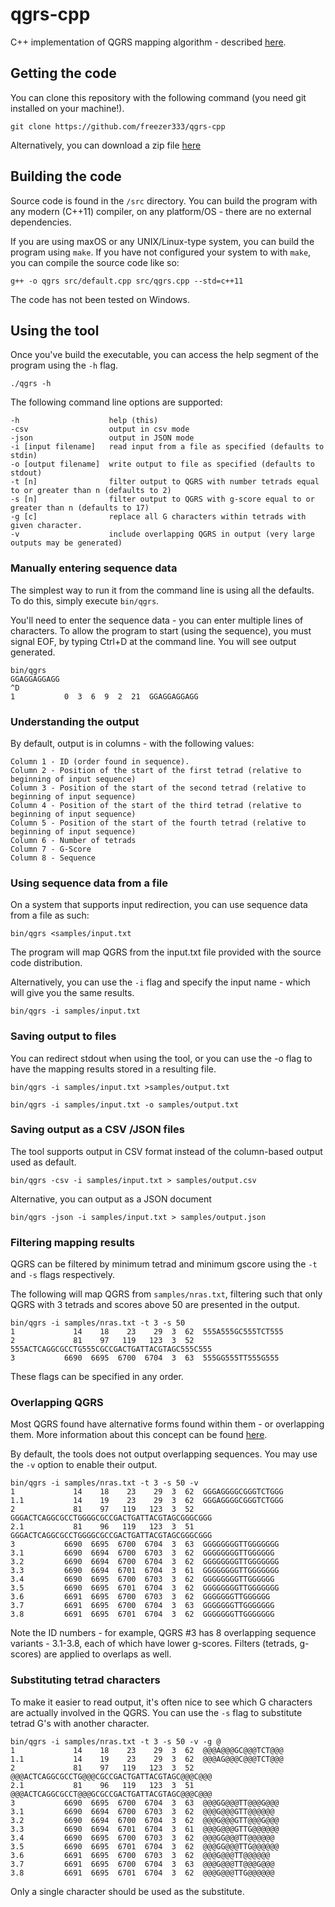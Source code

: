 # qgrs-cpp
C++ implementation of QGRS mapping algorithm - described [here](http://bioinformatics.ramapo.edu/QGRS/credits.php).

## Getting the code
You can clone this repository with the following command (you need git installed on your machine!).
```
git clone https://github.com/freezer333/qgrs-cpp
```
Alternatively, you can download a zip file [here](https://github.com/freezer333/qgrs-cpp/archive/master.zip)

## Building the code
Source code is found in the `/src` directory.  You can build the program with any modern (C++11) compiler, on any platform/OS - there are no external dependencies.

If you are using maxOS or any UNIX/Linux-type system, you can build the program using `make`.  If you have not configured your system to with `make`, you can compile the source code like so:

```
g++ -o qgrs src/default.cpp src/qgrs.cpp --std=c++11
```

The code has not been tested on Windows.

## Using the tool
Once you've build the executable, you can access the help segment of the program using the `-h` flag.

```
./qgrs -h
```

The following command line options are supported:

```
-h                    help (this)
-csv                  output in csv mode
-json                 output in JSON mode
-i [input filename]   read input from a file as specified (defaults to stdin)
-o [output filename]  write output to file as specified (defaults to stdout)
-t [n]                filter output to QGRS with number tetrads equal to or greater than n (defaults to 2)
-s [n]                filter output to QGRS with g-score equal to or greater than n (defaults to 17)
-g [c]                replace all G characters within tetrads with given character.
-v                    include overlapping QGRS in output (very large outputs may be generated)
```

### Manually entering sequence data
The simplest way to run it from the command line is using all the defaults.  To do this, simply execute `bin/qgrs`.  

You'll need to enter the sequence data - you can enter multiple lines of characters.  To allow the program to start (using the sequence), you must signal EOF, by typing Ctrl+D at the command line.  You will see output generated.

```
bin/qgrs
GGAGGAGGAGG
^D
1           0  3  6  9  2  21  GGAGGAGGAGG
```

### Understanding the output
By default, output is in columns - with the following values:

```
Column 1 - ID (order found in sequence).  
Column 2 - Position of the start of the first tetrad (relative to beginning of input sequence)
Column 3 - Position of the start of the second tetrad (relative to beginning of input sequence)
Column 4 - Position of the start of the third tetrad (relative to beginning of input sequence)
Column 5 - Position of the start of the fourth tetrad (relative to beginning of input sequence)
Column 6 - Number of tetrads
Column 7 - G-Score
Column 8 - Sequence
```

### Using sequence data from a file
On a system that supports input redirection, you can use sequence data from a file as such:

```
bin/qgrs <samples/input.txt
```

The program will map QGRS from the input.txt file provided with the source code distribution.

Alternatively, you can use the `-i` flag and specify the input name - which will give you the same results.

```
bin/qgrs -i samples/input.txt
```

### Saving output to files
You can redirect stdout when using the tool, or you can use the -o flag to have the mapping results stored in a resulting file.

```
bin/qgrs -i samples/input.txt >samples/output.txt
```

```
bin/qgrs -i samples/input.txt -o samples/output.txt
```

### Saving output as a CSV /JSON files
The tool supports output in CSV format instead of the column-based output used as default.

```
bin/qgrs -csv -i samples/input.txt > samples/output.csv
```

Alternative, you can output as a JSON document

```
bin/qgrs -json -i samples/input.txt > samples/output.json
```

### Filtering mapping results
QGRS can be filtered by minimum tetrad and minimum gscore using the `-t` and `-s` flags respectively.

The following will map QGRS from `samples/nras.txt`, filtering such that only QGRS with 3 tetrads and scores above 50 are presented in the output.

```
bin/qgrs -i samples/nras.txt -t 3 -s 50
1             14    18    23    29  3  62  555A555GC555TCT555
2             81    97   119   123  3  52  555ACTCAGGCGCCTG555CGCCGACTGATTACGTAGC555C555
3           6690  6695  6700  6704  3  63  555GG555TT555G555
```

These flags can be specified in any order.

### Overlapping QGRS
Most QGRS found have alternative forms found within them - or overlapping them.  More information about this concept can be found [here](http://bioinformatics.ramapo.edu/QGRS/help_overlaps.php).

By default, the tools does not output overlapping sequences.  You may use the `-v` option to enable their output.

```
bin/qgrs -i samples/nras.txt -t 3 -s 50 -v
1             14    18    23    29  3  62  GGGAGGGGCGGGTCTGGG
1.1           14    19    23    29  3  62  GGGAGGGGCGGGTCTGGG
2             81    97   119   123  3  52  GGGACTCAGGCGCCTGGGGCGCCGACTGATTACGTAGCGGGCGGG
2.1           81    96   119   123  3  51  GGGACTCAGGCGCCTGGGGCGCCGACTGATTACGTAGCGGGCGGG
3           6690  6695  6700  6704  3  63  GGGGGGGGTTGGGGGGG
3.1         6690  6694  6700  6703  3  62  GGGGGGGGTTGGGGGG
3.2         6690  6694  6700  6704  3  62  GGGGGGGGTTGGGGGGG
3.3         6690  6694  6701  6704  3  61  GGGGGGGGTTGGGGGGG
3.4         6690  6695  6700  6703  3  62  GGGGGGGGTTGGGGGG
3.5         6690  6695  6701  6704  3  62  GGGGGGGGTTGGGGGGG
3.6         6691  6695  6700  6703  3  62  GGGGGGGTTGGGGGG
3.7         6691  6695  6700  6704  3  63  GGGGGGGTTGGGGGGG
3.8         6691  6695  6701  6704  3  62  GGGGGGGTTGGGGGGG
```

Note the ID numbers - for example, QGRS #3 has 8 overlapping sequence variants - 3.1-3.8, each of which have lower g-scores.  Filters (tetrads, g-scores) are applied to overlaps as well.

### Substituting tetrad characters
To make it easier to read output, it's often nice to see which G characters are actually involved in the QGRS.  You can use the `-s` flag to substitute tetrad G's with another character.

```
bin/qgrs -i samples/nras.txt -t 3 -s 50 -v -g @
1             14    18    23    29  3  62  @@@A@@@GC@@@TCT@@@
1.1           14    19    23    29  3  62  @@@AG@@@C@@@TCT@@@
2             81    97   119   123  3  52  @@@ACTCAGGCGCCTG@@@CGCCGACTGATTACGTAGC@@@C@@@
2.1           81    96   119   123  3  51  @@@ACTCAGGCGCCT@@@GCGCCGACTGATTACGTAGC@@@C@@@
3           6690  6695  6700  6704  3  63  @@@GG@@@TT@@@G@@@
3.1         6690  6694  6700  6703  3  62  @@@G@@@GTT@@@@@@
3.2         6690  6694  6700  6704  3  62  @@@G@@@GTT@@@G@@@
3.3         6690  6694  6701  6704  3  61  @@@G@@@GTTG@@@@@@
3.4         6690  6695  6700  6703  3  62  @@@GG@@@TT@@@@@@
3.5         6690  6695  6701  6704  3  62  @@@GG@@@TTG@@@@@@
3.6         6691  6695  6700  6703  3  62  @@@G@@@TT@@@@@@
3.7         6691  6695  6700  6704  3  63  @@@G@@@TT@@@G@@@
3.8         6691  6695  6701  6704  3  62  @@@G@@@TTG@@@@@@
```

Only a single character should be used as the substitute.